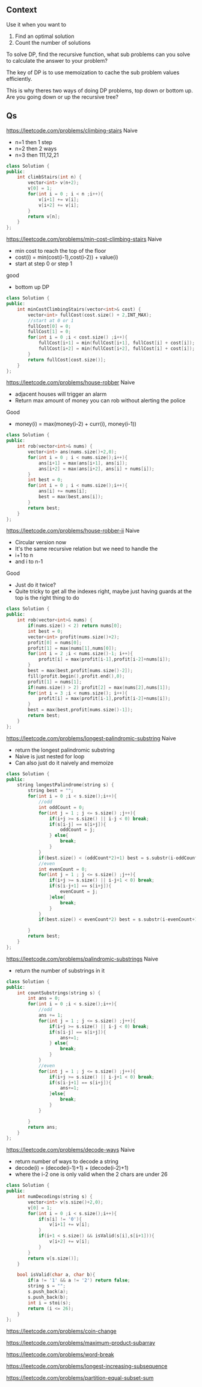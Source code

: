 ## Context
Use it when you want to
1. Find an optimal solution
2. Count the number of solutions

To solve DP, find the recursive function, what sub problems can you solve to calculate the answer to your problem?

The key of DP is to use memoization to cache the sub problem values efficiently.

This is why theres two ways of doing DP problems, top down or bottom up. Are you going down or up the recursive tree?


## Qs

<https://leetcode.com/problems/climbing-stairs>
Naive
- n=1 then 1 step 
- n=2 then 2 ways
- n=3 then 111,12,21


```cpp
class Solution {
public:
    int climbStairs(int n) {
        vector<int> v(n+2);
        v[0] = 1;
        for(int i = 0 ; i < n ;i++){
            v[i+1] += v[i];
            v[i+2] += v[i];
        }
        return v[n];
    }
};
```

<https://leetcode.com/problems/min-cost-climbing-stairs>
Naive
- min cost to reach the top of the floor
- cost(i) = min(cost(i-1),cost(i-2)) + value(i)
- start at step 0 or step 1

good
 - bottom up DP

```cpp
class Solution {
public:
    int minCostClimbingStairs(vector<int>& cost) {
        vector<int> fullCost(cost.size() + 2,INT_MAX);
        //start at 0 or 1
        fullCost[0] = 0;
        fullCost[1] = 0;
        for(int i = 0 ;i < cost.size() ;i++){
            fullCost[i+1] = min(fullCost[i+1], fullCost[i] + cost[i]);
            fullCost[i+2] = min(fullCost[i+2], fullCost[i] + cost[i]);
        }
        return fullCost[cost.size()];
    }
};
```

<https://leetcode.com/problems/house-robber>
Naive
- adjacent houses will trigger an alarm
- Return max amount of money you can rob without alerting the police

Good
- money(i) = max(money(i-2) + curr(i), money(i-1))

```cpp
class Solution {
public:
    int rob(vector<int>& nums) {
        vector<int> ans(nums.size()+2,0);
        for(int i = 0 ; i < nums.size();i++){
            ans[i+1] = max(ans[i+1], ans[i]);
            ans[i+2] = max(ans[i+2], ans[i] + nums[i]);
        }
        int best = 0;
        for(int i = 0 ; i < nums.size();i++){
            ans[i] += nums[i];
            best = max(best,ans[i]);
        }
        return best;
    }
};
```

<https://leetcode.com/problems/house-robber-ii>
Naive
- Circular version now
- It's the same recursive relation but we need to handle the 
- i+1 to n
- and i to n-1

Good
- Just do it twice?
- Quite tricky to get all the indexes right, maybe just having guards at the top is the right thing to do

```cpp
class Solution {
public:
    int rob(vector<int>& nums) {
        if(nums.size() < 2) return nums[0];
        int best = 0;
        vector<int> profit(nums.size()+2);
        profit[0] = nums[0];
        profit[1] = max(nums[1],nums[0]);
        for(int i = 2 ;i < nums.size()-1; i++){
            profit[i] = max(profit[i-1],profit[i-2]+nums[i]);
        }
        best = max(best,profit[nums.size()-2]);
        fill(profit.begin(),profit.end(),0);
        profit[1] = nums[1];
        if(nums.size() > 2) profit[2] = max(nums[2],nums[1]);
        for(int i = 3 ;i < nums.size(); i++){
            profit[i] = max(profit[i-1],profit[i-2]+nums[i]);
        }
        best = max(best,profit[nums.size()-1]);
        return best;
    }
};
```


<https://leetcode.com/problems/longest-palindromic-substring>
Naive
- return the longest palindromic substring
- Naive is just nested for loop
- Can also just do it naively and memoize

```cpp
class Solution {
public:
    string longestPalindrome(string s) {
        string best = "";
        for(int i = 0 ;i < s.size();i++){
            //odd
            int oddCount = 0;
            for(int j = 1 ; j <= s.size() ;j++){
                if(i+j >= s.size() || i-j < 0) break;
                if(s[i-j] == s[i+j]){
                    oddCount = j;
                } else{
                    break;
                }
            }
            if(best.size() < (oddCount*2)+1) best = s.substr(i-oddCount,(oddCount*2)+1);
            //even
            int evenCount = 0;
            for(int j = 1 ; j <= s.size() ;j++){
                if(i+j >= s.size() || i-j+1 < 0) break;
                if(s[i-j+1] == s[i+j]){
                    evenCount = j;
                }else{
                    break;
                }
            }
            if(best.size() < evenCount*2) best = s.substr(i-evenCount+1,evenCount*2);

        }
        return best;
    }
};
```

<https://leetcode.com/problems/palindromic-substrings>
Naive
- return the number of substrings in it

```cpp
class Solution {
public:
    int countSubstrings(string s) {
        int ans = 0;
        for(int i = 0 ;i < s.size();i++){
            //odd
            ans += 1;
            for(int j = 1 ; j <= s.size() ;j++){
                if(i+j >= s.size() || i-j < 0) break;
                if(s[i-j] == s[i+j]){
                    ans+=1;
                } else{
                    break;
                }
            }
            //even
            for(int j = 1 ; j <= s.size() ;j++){
                if(i+j >= s.size() || i-j+1 < 0) break;
                if(s[i-j+1] == s[i+j]){
                    ans+=1;
                }else{
                    break;
                }
            }

        }
        return ans;
    }
};
```
<https://leetcode.com/problems/decode-ways>
Naive
- return number of ways to decode a string
- decode(i) = (decode(i-1)+1) + (decode(i-2)+1)
- where the i-2 one is only valid when the 2 chars are under 26

```cpp
class Solution {
public:
    int numDecodings(string s) {
        vector<int> v(s.size()+2,0);
        v[0] = 1;
        for(int i = 0 ;i < s.size();i++){
            if(s[i] != '0'){
                v[i+1] += v[i];
            }
            if(i+1 < s.size() && isValid(s[i],s[i+1])){
                v[i+2] += v[i];
            }
        }
        return v[s.size()];
    }

    bool isValid(char a, char b){
        if(a != '1' && a != '2') return false;
        string s = "";
        s.push_back(a);
        s.push_back(b);
        int i = stoi(s);
        return (i <= 26);
    }
};
```
<https://leetcode.com/problems/coin-change>

<https://leetcode.com/problems/maximum-product-subarray>

<https://leetcode.com/problems/word-break>

<https://leetcode.com/problems/longest-increasing-subsequence>

<https://leetcode.com/problems/partition-equal-subset-sum>


